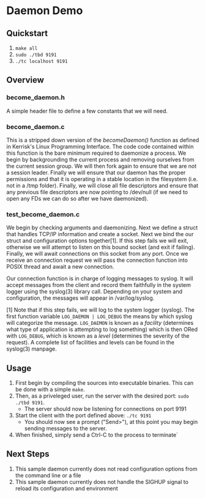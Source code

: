 Daemon Demo
===========

Quickstart
----------
1. `make all`
2. `sudo ./tbd 9191`
3. `./tc localhost 9191`

Overview
--------
### become\_daemon.h
A simple header file to define a few constants that we will need.

### become\_daemon.c
This is a stripped down version of the _becomeDaemon()_ function as defined in Kerrisk's Linux Programming Interface.
The code code contained within this function is the bare minimum required to daemonize a process. We begin by
backgrounding the current process and removing ourselves from the current session group. We will then fork again
to ensure that we are not a session leader. Finally we will ensure that our daemon has the proper permissions and
that it is operating in a stable location in the filesystem (i.e. not in a /tmp folder). Finally, we will close all file
descriptors and ensure that any previous file descriptors are now pointing to /dev/null (if we need to open any FDs we can
do so after we have daemonized).

### test\_become\_daemon.c
We begin by checking arguments and daemonizing. Next we define a struct that handles TCP/IP information and create a socket.
Next we bind the our struct and configuration options together[1]. If this step fails we will exit, otherwise we will attempt
to listen on this bound socket (and exit if failing). Finally, we will await connections on this socket from any port. Once we
receive an connection request we will pass the connection function into POSIX thread and await a new connection.

Our connection function is in charge of logging messages to syslog. It will accept messages from the client and record them
faithfully in the system logger using the syslog(3) library call. Depending on your system and configuration, the messages will
appear in /var/log/syslog.

[1] Note that if this step fails, we will log to the system logger (syslog). The first function variable `LOG_DAEMON | LOG_DEBUG`
the means by which syslog will categorize the message. `LOG_DAEMON` is known as a _facility_ (determines what type
of application is attempting to log something) which is then ORed with `LOG_DEBUG`, which is known as a _level_ (determines the
severity of the request). A complete list of facilities and levels can be found in the syslog(3) manpage.

Usage
-----
1. First begin by compiling the sources into executable binaries. This can be done with a simple `make`.
2. Then, as a priveleged user, run the server with the desired port: `sudo ./tbd 9191`.
    * The server should now be listening for connections on port 9191
3. Start the client with the port defined above: `./tc 9191`
    * You should now see a prompt ("Send>"), at this point you may begin sending messages to the server.
4. When finished, simply send a Ctrl-C to the process to terminate`

Next Steps
----------
1. This sample daemon currently does not read configuration options from the command line or a file
2. This sample daemon currently does not handle the SIGHUP signal to reload its configuration and environment

